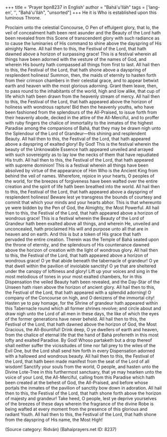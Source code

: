 +++
title = 'Prayer bpn8237 in English'
author = "Bahá'u'lláh"
tags = ['lang-en', '', "Bahá'u'lláh", "unsorted"]
+++
He it is Who is established upon this luminous Throne.

Proclaim unto the celestial Concourse, O Pen of effulgent glory, that lo, the veil of concealment hath been rent asunder and the Beauty of the Lord hath been revealed from this Scene of transcendent glory with such radiance as to cause the luminaries of His command to shine above the dayspring of His almighty Name. All hail then to this, the Festival of the Lord, that hath dawned above a horizon of surpassing grace!
This is a festival wherein all things have been adorned with the vesture of the names of God, and wherein His bounty hath compassed all things from first to last. All hail then to this, the Festival of the Lord, that hath shone above a dayspring of resplendent holiness!
Summon, then, the maids of eternity to hasten forth from their crimson chambers in their celestial grace, and to appear betwixt earth and heaven with the most glorious adorning. Grant them leave, then, to pass round to the inhabitants of the world, high and low alike, that cup of life which hath been drawn from the heavenly stream of mercy. All hail then to this, the Festival of the Lord, that hath appeared above the horizon of holiness with wondrous rapture!
Bid then the heavenly youths, who have been fashioned from the splendours of the All-Praised, to issue forth from their heavenly abode, decked in the attire of the All-Merciful, and to proffer with ruby fingers the chalice of immortality to the inmates of the highest Paradise among the companions of Bahá, that they may be drawn nigh unto the Splendour of the Lord of Grandeur—this shining and resplendent Beauty. All hail then to this, the Festival of the Lord, that hath appeared above a dayspring of exalted glory!
By God! This is the festival wherein the beauty of the Unknowable Essence hath appeared unveiled and arrayed with such sovereignty as to lay low the necks of them that have repudiated His truth. All hail then to this, the Festival of the Lord, that hath appeared with supreme dominion!
This is a festival wherein all things have been absolved by virtue of the appearance of Him Who is the Ancient King from behind the veil of names. Wherefore, rejoice in your hearts, O peoples of the world, for the breezes of forgiveness have been wafted over the entire creation and the spirit of life hath been breathed into the world. All hail then to this, the Festival of the Lord, that hath appeared above a dayspring of resplendent holiness!
Beware lest ye transgress the bounds of courtesy and commit that which your minds and your hearts abhor. This is that whereunto ye were bidden by the Pen of God, the Almighty, the Most Powerful. All hail then to this, the Festival of the Lord, that hath appeared above a horizon of wondrous grace!
This is a festival wherein the Beauty of the Lord of Grandeur hath been exalted above all things, and wherein He, unveiled and unconcealed, hath proclaimed His will and purpose unto all that are in heaven and on earth. And this is but a token of His grace that hath pervaded the entire creation. Therein was the Temple of Bahá seated upon the throne of eternity, and the splendours of His countenance dawned above the horizon of creation with the light of wondrous glory. All hail then to this, the Festival of the Lord, that hath appeared above a horizon of wondrous grace!
O ye that abide beneath the tabernacle of grandeur! O ye that dwell within the pavilion of inviolable sanctity! O ye that are sheltered under the canopy of loftiness and glory! Lift up your voices and sing in the most melodious of tones in your most exalted chambers, for in this Dispensation the veiled Beauty hath been revealed, and the Day-Star of the Unseen hath risen above the horizon of ancient glory. All hail then to this, the Festival of the Lord, that hath appeared with a splendid adorning!
O company of the Concourse on high, and O denizens of the immortal city! Hasten ye to pay homage, for the Shrine of grandeur hath appeared within this Tabernacle round which all former shrines revolve; and circle about and draw nigh unto the Lord of all men in these days, the like of which the eyes of the former generations have never beheld. All hail then to this, the Festival of the Lord, that hath dawned above the horizon of God, the Most Gracious, the All-Bountiful!
Drink deep, O ye dwellers of earth and heaven, from the chalice of eternal life that the hand of Bahá proferreth in this most lofty and exalted Paradise. By God! Whoso partaketh but a drop thereof shall neither suffer the vicissitudes of time nor fall prey to the wiles of the Evil One, but the Lord shall send him forth in every Dispensation adorned with a hallowed and wondrous beauty. All hail then to this, the Festival of the Lord, that hath been made manifest from the seat of the Lord of all wisdom!
Sanctify your souls from the world, O people, and hasten unto the Divine Lote-Tree in this furthermost sanctuary, that ye may hearken unto the voice of your Lord, the All-Merciful, calling from this Paradise which hath been created at the behest of God, the All-Praised, and before whose portals the inmates of the pavilion of sanctity bow down in adoration. All hail then to this, the Festival of the Lord, that hath shone forth above the horizon of majesty and grandeur!
Take heed, O people, lest ye deprive yourselves of the breezes of these days wherein the fragrance of the divine Robe is being wafted at every moment from the presence of this glorious and radiant Youth. All hail then to this, the Festival of the Lord, that hath shone from the dayspring of His name, the Most High!

(Source category: Ridván)
(Bahaiprayers.net ID: 8237)
